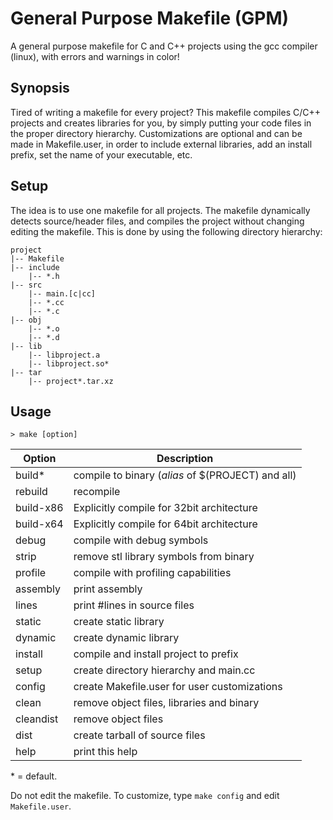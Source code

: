 # General Purpose Makefile (GPM)

A general purpose makefile for C and C++ projects using the gcc compiler (linux), with errors and warnings in color!

## Synopsis
Tired of writing a makefile for every project? This makefile compiles C/C++ projects and creates libraries for you, by simply putting your code files in the proper directory hierarchy. Customizations are optional and can be made in Makefile.user, in order to include external libraries, add an install prefix, set the name of your executable, etc.

## Setup
The idea is to use one makefile for all projects. The makefile dynamically detects source/header files, and compiles the project without changing editing the makefile. This is done by using the following directory hierarchy:

    project
    |-- Makefile
    |-- include
        |-- *.h
    |-- src
        |-- main.[c|cc]
        |-- *.cc
        |-- *.c
    |-- obj
        |-- *.o
        |-- *.d
    |-- lib
        |-- libproject.a
        |-- libproject.so*
    |-- tar
        |-- project*.tar.xz


## Usage
    > make [option]

| Option | Description |
| --- |--- |
| build\*   | compile to binary (*alias* of $(PROJECT) and all)|
| rebuild   | recompile                                     |
| build-x86 | Explicitly compile for 32bit architecture     |
| build-x64 | Explicitly compile for 64bit architecture     |
| debug     | compile with debug symbols                    |
| strip     | remove stl library symbols from binary        |
| profile   | compile with profiling capabilities           |
| assembly  | print assembly                                |
| lines     | print #lines in source files                  |
| static    | create static library                         |
| dynamic   | create dynamic library                        |
| install   | compile and install project to prefix         |
| setup     | create directory hierarchy and main.cc        |
| config    | create Makefile.user for user customizations  |
| clean     | remove object files, libraries and binary     |
| cleandist | remove object files                           |
| dist      | create tarball of source files                |
| help      | print this help                               |

\* = default.

Do not edit the makefile. To customize, type `make config` and edit `Makefile.user`.

